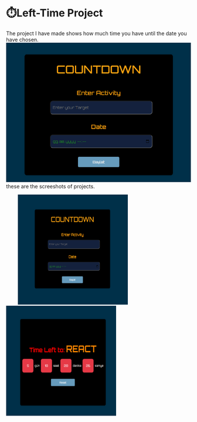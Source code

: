 # ⏱️Left-Time Project

The project I have made shows how much time you have until the date you have chosen.<br>
<img src="Animation.gif"/>
these are the screeshots of projects.

<div style= "">

<img width="300px"  height="300px" style="margin-left:2rem;" src="FireShot Capture 003 - Countdown Timer - m-burak-yilmazer.github.io.png" />
<img width="300px" height="300px" src="FireShot Capture 004 - Countdown Timer - m-burak-yilmazer.github.io.png" />

</div>
